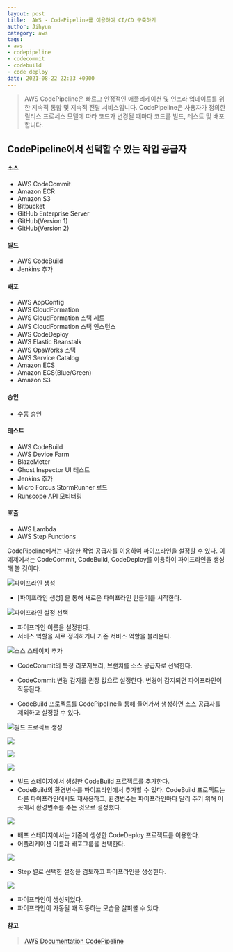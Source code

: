 ```yaml
---
layout: post
title:  AWS - CodePipeline를 이용하여 CI/CD 구축하기
author: Jihyun
category: aws
tags:
- aws
- codepipeline
- codecommit
- codebuild
- code deploy
date: 2021-08-22 22:33 +0900
---
```


> AWS CodePipeline은 빠르고 안정적인 애플리케이션 및 인프라 업데이트를 위한 지속적 통합 및 지속적 전달 서비스입니다. CodePipeline은 사용자가 정의한 릴리스 프로세스 모델에 따라 코드가 변경될 때마다 코드를 빌드, 테스트 및 배포합니다.



## CodePipeline에서 선택할 수 있는 작업 공급자

#### 소스

- AWS CodeCommit
- Amazon ECR
- Amazon S3
- Bitbucket
- GitHub Enterprise Server
- GitHub(Version 1)
- GitHub(Version 2)

#### 빌드

- AWS CodeBuild
- Jenkins 추가

#### 배포

- AWS AppConfig
- AWS CloudFormation
- AWS CloudFormation 스택 세트
- AWS CloudFormation 스택 인스턴스
- AWS CodeDeploy
- AWS Elastic Beanstalk
- AWS OpsWorks 스택
- AWS Service Catalog
- Amazon ECS
- Amazon ECS(Blue/Green)
- Amazon S3

#### 승인

- 수동 승인

#### 테스트

- AWS CodeBuild
- AWS Device Farm
- BlazeMeter
- Ghost Inspector UI 테스트
- Jenkins 추가
- Micro Forcus StormRunner 로드
- Runscope API 모티터링

#### 호출

- AWS Lambda
- AWS Step Functions



CodePipeline에서는 다양한 작업 공급자를 이용하여 파이프라인을 설정할 수 있다. 이 예제에서는 CodeCommit, CodeBuild, CodeDeploy를 이용하여 파이프라인을 생성해 볼 것이다.



![파이프라인 생성](https://jihyun416.github.io/assets/aws_4_1.png)

- [파이프라인 생성] 을 통해 새로운 파이프라인 만들기를 시작한다.



![파이프라인 설정 선택](https://jihyun416.github.io/assets/aws_4_2.png)

- 파이프라인 이름을 설정한다.
- 서비스 역할을 새로 정의하거나 기존 서비스 역할을 불러온다.



![소스 스테이지 추가](https://jihyun416.github.io/assets/aws_4_3.png)

- CodeCommit의 특정 리포지토리, 브랜치를 소스 공급자로 선택한다.
- CodeCommit 변경 감지를 권장 값으로 설정한다. 변경이 감지되면 파이프라인이 작동된다.



- CodeBuild 프로젝트를 CodePipeline을 통해 들어가서 생성하면 소스 공급자를 제외하고 설정할 수 있다.

![빌드 프로젝트 생성](https://jihyun416.github.io/assets/aws_4_4.png)

![](https://jihyun416.github.io/assets/aws_4_5.png)

![](https://jihyun416.github.io/assets/aws_4_6.png)



![](https://jihyun416.github.io/assets/aws_4_7.png)

- 빌드 스테이지에서 생성한 CodeBuild 프로젝트를 추가한다.
- CodeBuild의 환경변수를 파이프라인에서 추가할 수 있다. CodeBuild 프로젝트는 다른 파이프라인에서도 재사용하고, 환경변수는 파이프라인마다 달리 주기 위해 이곳에서 환경변수를 주는 것으로 설정했다.



![](https://jihyun416.github.io/assets/aws_4_8.png)

- 배포 스테이지에서는 기존에 생성한 CodeDeploy 프로젝트를 이용한다.
- 어플리케이션 이름과 배포그룹을 선택한다.



![](https://jihyun416.github.io/assets/aws_4_9.png)

- Step 별로 선택한 설정을 검토하고 파이프라인을 생성한다.



![](https://jihyun416.github.io/assets/aws_4_10.png)

- 파이프라인이 생성되었다.
- 파이프라인이 가동될 때 작동하는 모습을 살펴볼 수 있다.





#### 참고

> [AWS Documentation CodePipeline](https://docs.aws.amazon.com/ko_kr/codepipeline/latest/userguide/welcome.html)

